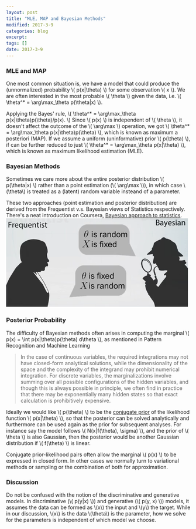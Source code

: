 ```yaml
---
layout: post
title: "MLE, MAP and Bayesian Methods"
modified: 2017-3-9
categories: blog
excerpt:
tags: []
date: 2017-3-9
---
```


### MLE and MAP
One most common situation is, we have a model that could produce the (unnormalized) probability \\( p(x|\theta) \\) for some observation \\( x \\). We are often interested in the most probable \\( \theta \\) given the data, i.e.  \\( \theta^* = \arg\max_\theta p(\theta|x) \\).  

Applying the Bayes' rule, \\( \theta^* = \arg\max_\theta p(x|\theta)p(\theta)/p(x). \\)
Since \\( p(x) \\) is independent of \\( \theta \\), it doesn't affect the outcome of the \\( \arg\max \\) operation, we got 
\\( \theta^* = \arg\max_\theta p(x|\theta)p(\theta) \\), which is known as maximum a posteriori (MAP).
If we assume a uniform (uninformative) prior \\( p(\theta) \\), if can be further reduced to just \\( \theta^* = \arg\max_\theta p(x|\theta) \\), which is known as maximum likelihood estimation (MLE).

### Bayesian Methods
Sometimes we care more about the entire posterior distribution \\( p(\theta|x) \\) rather than a point estimation (\\( \arg\max \\)), in which case \\(\theta\\) is treated as a (latent) random variable insteand of a parameter.  

These two approaches (point estimation and posterior distribution) are derived from the Frequentist v.s. Bayesian views of Statistics respectively. There's a neat introduction on Coursera, [Bayesian approach to statistics](https://www.coursera.org/learn/bayesian-methods-in-machine-learning/lecture/wTqJf/bayesian-approach-to-statistics).  
![bayesian](https://raw.githubusercontent.com/dontloo/dontloo.github.io/master/images/bayesian.png)  


### Posterior Probability
The difficulty of Bayesian methods often arises in computing the marginal \\( p(x) = \int p(x|\theta)p(\theta) d\theta \\), as mentioned in Pattern Recognition and Machine Learning
>  In the case of continuous variables, the required integrations may not have closed-form analytical solutions, 
while the dimensionality of the space and the complexity of the integrand may prohibit numerical integration. 
For discrete variables, the marginalizations involve summing over all possible configurations of the hidden variables, 
and though this is always possible in principle, we often find in practice that there may be exponentially many hidden states 
so that exact calculation is prohibitively expensive.

Ideally we would like \\( p(\theta) \\) to be the [conjugate prior](https://en.wikipedia.org/wiki/Conjugate_prior) of the likelihood function \\( p(x\|\theta) \\), so that the posterior can be solved analytically and furthermore can be used again as the prior for subsequent analyses. For instance say the model follows \\( N(x\|f(\theta), \sigma) \\), and the prior of \\( \theta \\) is also Gaussian, then the posterior would be another Gaussian distribution if \\( f(\theta) \\) is linear.

Conjugate prior-likelihood pairs often allow the marginal \\( p(x) \\) to be expressed in closed form. In other cases we normally turn to variational methods or sampling or the combination of both for approximation.

### Discussion
Do not be confused with the notion of the discriminative and generative models. In discriminative (\\( p(y\|x) \\)) and generative (\\( p(y, x) \\)) models, it assumes the data can be formed as \\(x\\) the input and \\(y\\) the target. While in our discussion, \\(x\\) is the data \\(\theta\\) is the parameter, how we solve for the parameters is independent of which model we choose.
